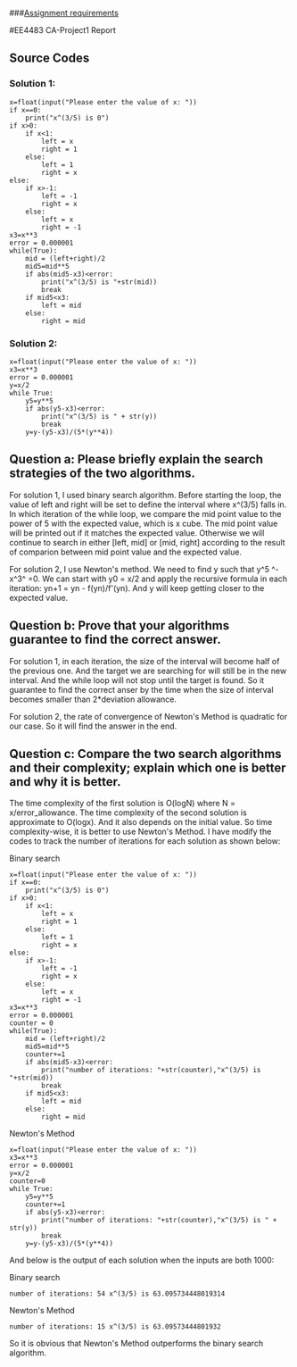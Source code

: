 ###[Assignment requirements](https://github.com/MaxPoon/EE4483-Artificial-Intelligence-and-Data-Mining/blob/Project1_x(3/5)/EE4483-project1.pdf)

#EE4483 CA-Project1 Report
## Source Codes
### Solution 1:
```python3
x=float(input("Please enter the value of x: "))
if x==0:
    print("x^(3/5) is 0")
if x>0:
    if x<1:
        left = x
        right = 1
    else:
        left = 1
        right = x
else:
    if x>-1:
        left = -1
        right = x
    else:
        left = x
        right = -1
x3=x**3
error = 0.000001
while(True):
    mid = (left+right)/2
    mid5=mid**5
    if abs(mid5-x3)<error:
        print("x^(3/5) is "+str(mid))
        break
    if mid5<x3:
        left = mid
    else:
        right = mid
```
### Solution 2:

```python3
x=float(input("Please enter the value of x: "))
x3=x**3
error = 0.000001
y=x/2
while True:
    y5=y**5
    if abs(y5-x3)<error:
        print("x^(3/5) is " + str(y))
        break
    y=y-(y5-x3)/(5*(y**4))
```
## Question a: Please briefly explain the search strategies of the two algorithms.
For solution 1, I used binary search algorithm. Before starting the loop, the value of left and right will be set to define the interval where x^(3/5) falls in. In which iteration of the while loop, we compare the mid point value to the power of 5 with the expected value, which is x cube. The mid point value will be printed out if it matches the expected value. Otherwise we will continue to search in either [left, mid] or [mid, right] according to the result of comparion between mid point value and the expected value.

For solution 2, I use Newton's method. We need to find y such that y^5 ^-  x^3^ =0. We can start with y0 = x/2 and apply the recursive formula in each iteration: yn+1 = yn - f(yn)/f'(yn). And y will keep getting closer to the expected value.

## Question b: Prove that your algorithms guarantee to find the correct answer.
For solution 1, in each iteration, the size of the interval will become half of the previous one. And the target we are searching for will still be in the new interval. And the while loop will not stop until the target is found. So it guarantee to find the correct anser by the time when the size of interval becomes smaller than 2*deviation allowance.

For solution 2, the rate of convergence of Newton's Method is quadratic for our case. So it will find the answer in the end.

## Question c: Compare the two search algorithms and their complexity; explain which one is better and why it is better.

The time complexity of the first solution is O(logN) where N = x/error_allowance. The time complexity of the second solution is approximate to O(logx). And it also depends on the initial value. So time complexity-wise, it is better to use Newton's Method. I have modify the codes to track the number of iterations for each solution as shown below:

Binary search
```
x=float(input("Please enter the value of x: "))
if x==0:
    print("x^(3/5) is 0")
if x>0:
    if x<1:
        left = x
        right = 1
    else:
        left = 1
        right = x
else:
    if x>-1:
        left = -1
        right = x
    else:
        left = x
        right = -1
x3=x**3
error = 0.000001
counter = 0
while(True):
    mid = (left+right)/2
    mid5=mid**5
    counter+=1
    if abs(mid5-x3)<error:
        print("number of iterations: "+str(counter),"x^(3/5) is "+str(mid))
        break
    if mid5<x3:
        left = mid
    else:
        right = mid
```
Newton's Method
```
x=float(input("Please enter the value of x: "))
x3=x**3
error = 0.000001
y=x/2
counter=0
while True:
    y5=y**5
    counter+=1
    if abs(y5-x3)<error:
        print("number of iterations: "+str(counter),"x^(3/5) is " + str(y))
        break
    y=y-(y5-x3)/(5*(y**4))
```
And below is the output of each solution when the inputs are both 1000:

Binary search
```
number of iterations: 54 x^(3/5) is 63.095734448019314
```

Newton's Method
```
number of iterations: 15 x^(3/5) is 63.09573444801932
```
So it is obvious that Newton's Method outperforms the binary search algorithm.
